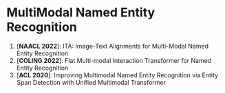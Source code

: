 # MultiModal Named Entity Recognition

1. [**NAACL 2022**]: ITA: Image-Text Alignments for Multi-Modal Named Entity Recognition
2. [**COLING 2022**]: Flat Multi-modal Interaction Transformer for Named Entity Recognition
3. [**ACL 2020**]: Improving Multimodal Named Entity Recognition via Entity Span Detection with Unified Multimodal Transformer